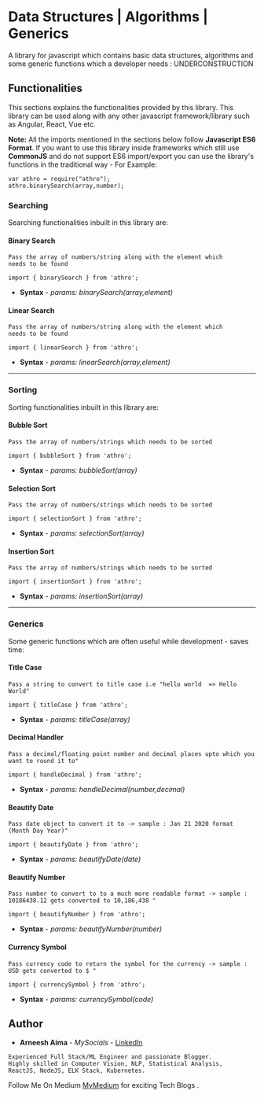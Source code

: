 

# Data Structures | Algorithms | Generics

A library for javascript which contains basic data structures, algorithms and some generic functions which a developer needs : UNDERCONSTRUCTION

## Functionalities
This sections explains the functionalities provided by this library. This library can be used along with any other javascript framework/library such as Angular, React, Vue etc.

**Note:** All the imports mentioned in the sections below follow **Javascript ES6 Format**. If you want to use this library inside frameworks which still use **CommonJS** and do not support ES6 import/export you can use the library's functions in the traditional way - For Example:

```
var athro = require("athro");
athro.binarySearch(array,number);
```

### Searching
Searching functionalities inbuilt in this library are:

#### Binary Search
```
Pass the array of numbers/string along with the element which
needs to be found

import { binarySearch } from 'athro';
```
* **Syntax** - *params: binarySearch(array,element)*

#### Linear Search
```
Pass the array of numbers/string along with the element which
needs to be found

import { linearSearch } from 'athro';
```
* **Syntax** - *params: linearSearch(array,element)*

---

### Sorting
Sorting functionalities inbuilt in this library are:

#### Bubble Sort
```
Pass the array of numbers/strings which needs to be sorted

import { bubbleSort } from 'athro';
```
* **Syntax** - *params: bubbleSort(array)*

#### Selection Sort
```
Pass the array of numbers/strings which needs to be sorted

import { selectionSort } from 'athro';
```
* **Syntax** - *params: selectionSort(array)*

#### Insertion Sort
```
Pass the array of numbers/strings which needs to be sorted

import { insertionSort } from 'athro';
```
* **Syntax** - *params: insertionSort(array)*

---

### Generics
Some generic functions which are often useful while development - saves time:

#### Title Case
```
Pass a string to convert to title case i.e "hello world  => Hello World"

import { titleCase } from 'athro';
```
* **Syntax** - *params: titleCase(array)*

#### Decimal Handler
```
Pass a decimal/floating point number and decimal places upto which you want to round it to"

import { handleDecimal } from 'athro';
```
* **Syntax** - *params: handleDecimal(number,decimal)*

#### Beautify Date
```
Pass date object to convert it to -> sample : Jan 21 2020 format (Month Day Year)"

import { beautifyDate } from 'athro';
```
* **Syntax** - *params: beautifyDate(date)*

#### Beautify Number
```
Pass number to convert to to a much more readable format -> sample : 10186438.12 gets converted to 10,186,438 "

import { beautifyNumber } from 'athro';
```
* **Syntax** - *params: beautifyNumber(number)*


#### Currency Symbol
```
Pass currency code to return the symbol for the currency -> sample : USD gets converted to $ "

import { currencySymbol } from 'athro';
```
* **Syntax** - *params: currencySymbol(code)*




## Author

* **Arneesh Aima** - *MySocials* - [LinkedIn](https://www.linkedin.com/in/arneesh-aima-49b516116/)

```
Experienced Full Stack/ML Engineer and passionate Blogger.
Highly skilled in Computer Vision, NLP, Statistical Analysis,
ReactJS, NodeJS, ELK Stack, Kubernetes.
```

Follow Me On Medium [MyMedium](https://medium.com/@arneeshaima) for exciting Tech Blogs .
